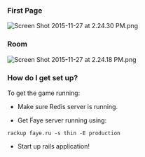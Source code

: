 ### First Page ###
![Screen Shot 2015-11-27 at 2.24.30 PM.png](https://bitbucket.org/repo/g9j47n/images/2819070416-Screen%20Shot%202015-11-27%20at%202.24.30%20PM.png)
### Room ###
![Screen Shot 2015-11-27 at 2.24.18 PM.png](https://bitbucket.org/repo/g9j47n/images/558386362-Screen%20Shot%202015-11-27%20at%202.24.18%20PM.png)

### How do I get set up? ###

To get the game running: 

* Make sure Redis server is running.

* Get Faye server running using: 

`rackup faye.ru -s thin -E production`

* Start up rails application!